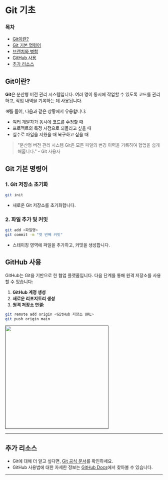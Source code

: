 # Git 기초

### 목차
- [Git이란?](#git이란)
- [Git 기본 명령어](#git-기본-명령어)
- [브랜치와 병합]()
- [GitHub 사용](#github-사용)
- [추가 리소스](#추가-리소스)

## Git이란?

**Git**은 분산형 버전 관리 시스템입니다. 여러 명이 동시에 작업할 수 있도록 코드를 관리하고, 작업 내역을 기록하는 데 사용됩니다.  

*예*를 들어, 다음과 같은 상황에서 유용합니다:  

- 여러 개발자가 동시에 코드를 수정할 때
- 프로젝트의 특정 시점으로 되돌리고 싶을 때
- 실수로 파일을 지웠을 때 복구하고 싶을 때

> "분산형 버전 관리 시스템 Git은 모든 파일의 변경 이력을    기록하여 협업을 쉽게 해줍니다." - Git 사용자

## Git 기본 명령어

### 1. Git 저장소 초기화

```bash
git init
```

- 새로운 Git 저장소를 초기화합니다.

### 2. 파일 추가 및 커밋

```bash
git add <파일명>
git commit -m "첫 번째 커밋"
```

- 스테이징 영역에 파일을 추가하고, 커밋을 생성합니다.

## GitHub 사용

GitHub는 Git을 기반으로 한 협업 플랫폼입니다. 다음 단계를 통해 원격 저장소를 사용할 수 있습니다:  

1. **GitHub 계정 생성**
2. **새로운 리포지토리 생성**
3. **원격 저장소 연결:**

```bash
git remote add origin <GitHub 저장소 URL>
git push origin main
```
<a href = "">
    <img src = "https://git-scm.com/images/logos/downloads/Git-Logo-2Color.png" width="330px">
</a>
</br>

---

## 추가 리소스  

- Git에 대해 더 알고 싶다면, [Git 공식 문서](https://git-scm.com/doc)를 확인하세요.
- GitHub 사용법에 대한 자세한 정보는 [GitHub Docs](https://docs.github.com/en)에서 찾아볼 수 있습니다.  

---
